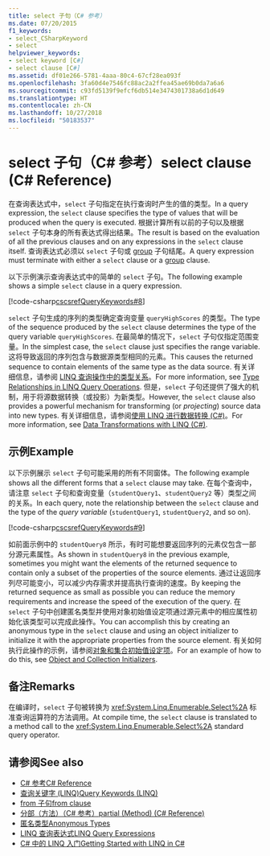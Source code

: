 ```yaml
---
title: select 子句（C# 参考）
ms.date: 07/20/2015
f1_keywords:
- select_CSharpKeyword
- select
helpviewer_keywords:
- select keyword [C#]
- select clause [C#]
ms.assetid: df01e266-5781-4aaa-80c4-67cf28ea093f
ms.openlocfilehash: 3fa60d4e7546fc88ac2a2ffea45ae69b0da7a6a6
ms.sourcegitcommit: c93fd5139f9efcf6db514e3474301738a6d1d649
ms.translationtype: HT
ms.contentlocale: zh-CN
ms.lasthandoff: 10/27/2018
ms.locfileid: "50183537"
---
```

# <a name="select-clause-c-reference"></a><span data-ttu-id="76100-102">select 子句（C# 参考）</span><span class="sxs-lookup"><span data-stu-id="76100-102">select clause (C# Reference)</span></span>

<span data-ttu-id="76100-103">在查询表达式中，`select` 子句指定在执行查询时产生的值的类型。</span><span class="sxs-lookup"><span data-stu-id="76100-103">In a query expression, the `select` clause specifies the type of values that will be produced when the query is executed.</span></span> <span data-ttu-id="76100-104">根据计算所有以前的子句以及根据 `select` 子句本身的所有表达式得出结果。</span><span class="sxs-lookup"><span data-stu-id="76100-104">The result is based on the evaluation of all the previous clauses and on any expressions in the `select` clause itself.</span></span> <span data-ttu-id="76100-105">查询表达式必须以 `select` 子句或 [group](group-clause.md) 子句结尾。</span><span class="sxs-lookup"><span data-stu-id="76100-105">A query expression must terminate with either a `select` clause or a [group](group-clause.md) clause.</span></span>

<span data-ttu-id="76100-106">以下示例演示查询表达式中的简单的 `select` 子句。</span><span class="sxs-lookup"><span data-stu-id="76100-106">The following example shows a simple `select` clause in a query expression.</span></span>

[!code-csharp[cscsrefQueryKeywords#8](~/samples/snippets/csharp/VS_Snippets_VBCSharp/CsCsrefQueryKeywords/CS/Select.cs#8)]  

<span data-ttu-id="76100-107">`select` 子句生成的序列的类型确定查询变量 `queryHighScores` 的类型。</span><span class="sxs-lookup"><span data-stu-id="76100-107">The type of the sequence produced by the `select` clause determines the type of the query variable `queryHighScores`.</span></span> <span data-ttu-id="76100-108">在最简单的情况下，`select` 子句仅指定范围变量。</span><span class="sxs-lookup"><span data-stu-id="76100-108">In the simplest case, the `select` clause just specifies the range variable.</span></span> <span data-ttu-id="76100-109">这将导致返回的序列包含与数据源类型相同的元素。</span><span class="sxs-lookup"><span data-stu-id="76100-109">This causes the returned sequence to contain elements of the same type as the data source.</span></span> <span data-ttu-id="76100-110">有关详细信息，请参阅 [LINQ 查询操作中的类型关系](../../programming-guide/concepts/linq/type-relationships-in-linq-query-operations.md)。</span><span class="sxs-lookup"><span data-stu-id="76100-110">For more information, see [Type Relationships in LINQ Query Operations](../../programming-guide/concepts/linq/type-relationships-in-linq-query-operations.md).</span></span> <span data-ttu-id="76100-111">但是，`select` 子句还提供了强大的机制，用于将源数据转换（或投影）为新类型。</span><span class="sxs-lookup"><span data-stu-id="76100-111">However, the `select` clause also provides a powerful mechanism for transforming (or *projecting*) source data into new types.</span></span> <span data-ttu-id="76100-112">有关详细信息，请参阅[使用 LINQ 进行数据转换 (C#)](../../programming-guide/concepts/linq/data-transformations-with-linq.md)。</span><span class="sxs-lookup"><span data-stu-id="76100-112">For more information, see [Data Transformations with LINQ (C#)](../../programming-guide/concepts/linq/data-transformations-with-linq.md).</span></span>

## <a name="example"></a><span data-ttu-id="76100-113">示例</span><span class="sxs-lookup"><span data-stu-id="76100-113">Example</span></span>

<span data-ttu-id="76100-114">以下示例展示 `select` 子句可能采用的所有不同窗体。</span><span class="sxs-lookup"><span data-stu-id="76100-114">The following example shows all the different forms that a `select` clause may take.</span></span> <span data-ttu-id="76100-115">在每个查询中，请注意 `select` 子句和查询变量（`studentQuery1`、`studentQuery2` 等）类型之间的关系。</span><span class="sxs-lookup"><span data-stu-id="76100-115">In each query, note the relationship between the `select` clause and the type of the *query variable* (`studentQuery1`, `studentQuery2`, and so on).</span></span>

[!code-csharp[cscsrefQueryKeywords#9](~/samples/snippets/csharp/VS_Snippets_VBCSharp/CsCsrefQueryKeywords/CS/Select.cs#9)]

<span data-ttu-id="76100-116">如前面示例中的 `studentQuery8` 所示，有时可能想要返回序列的元素仅包含一部分源元素属性。</span><span class="sxs-lookup"><span data-stu-id="76100-116">As shown in `studentQuery8` in the previous example, sometimes you might want the elements of the returned sequence to contain only a subset of the properties of the source elements.</span></span> <span data-ttu-id="76100-117">通过让返回序列尽可能变小，可以减少内存需求并提高执行查询的速度。</span><span class="sxs-lookup"><span data-stu-id="76100-117">By keeping the returned sequence as small as possible you can reduce the memory requirements and increase the speed of the execution of the query.</span></span> <span data-ttu-id="76100-118">在 `select` 子句中创建匿名类型并使用对象初始值设定项通过源元素中的相应属性初始化该类型可以完成此操作。</span><span class="sxs-lookup"><span data-stu-id="76100-118">You can accomplish this by creating an anonymous type in the `select` clause and using an object initializer to initialize it with the appropriate properties from the source element.</span></span> <span data-ttu-id="76100-119">有关如何执行此操作的示例，请参阅[对象和集合初始值设定项](../../programming-guide/classes-and-structs/object-and-collection-initializers.md)。</span><span class="sxs-lookup"><span data-stu-id="76100-119">For an example of how to do this, see [Object and Collection Initializers](../../programming-guide/classes-and-structs/object-and-collection-initializers.md).</span></span>

## <a name="remarks"></a><span data-ttu-id="76100-120">备注</span><span class="sxs-lookup"><span data-stu-id="76100-120">Remarks</span></span>

<span data-ttu-id="76100-121">在编译时，`select` 子句被转换为 <xref:System.Linq.Enumerable.Select%2A> 标准查询运算符的方法调用。</span><span class="sxs-lookup"><span data-stu-id="76100-121">At compile time, the `select` clause is translated to a method call to the <xref:System.Linq.Enumerable.Select%2A> standard query operator.</span></span>

## <a name="see-also"></a><span data-ttu-id="76100-122">请参阅</span><span class="sxs-lookup"><span data-stu-id="76100-122">See also</span></span>

- [<span data-ttu-id="76100-123">C# 参考</span><span class="sxs-lookup"><span data-stu-id="76100-123">C# Reference</span></span>](../index.md)
- [<span data-ttu-id="76100-124">查询关键字 (LINQ)</span><span class="sxs-lookup"><span data-stu-id="76100-124">Query Keywords (LINQ)</span></span>](query-keywords.md)
- [<span data-ttu-id="76100-125">from 子句</span><span class="sxs-lookup"><span data-stu-id="76100-125">from clause</span></span>](from-clause.md)
- [<span data-ttu-id="76100-126">分部（方法）（C# 参考）</span><span class="sxs-lookup"><span data-stu-id="76100-126">partial (Method) (C# Reference)</span></span>](partial-method.md)
- [<span data-ttu-id="76100-127">匿名类型</span><span class="sxs-lookup"><span data-stu-id="76100-127">Anonymous Types</span></span>](../../programming-guide/classes-and-structs/anonymous-types.md)
- [<span data-ttu-id="76100-128">LINQ 查询表达式</span><span class="sxs-lookup"><span data-stu-id="76100-128">LINQ Query Expressions</span></span>](../../programming-guide/linq-query-expressions/index.md)
- [<span data-ttu-id="76100-129">C# 中的 LINQ 入门</span><span class="sxs-lookup"><span data-stu-id="76100-129">Getting Started with LINQ in C#</span></span>](../../programming-guide/concepts/linq/getting-started-with-linq.md)